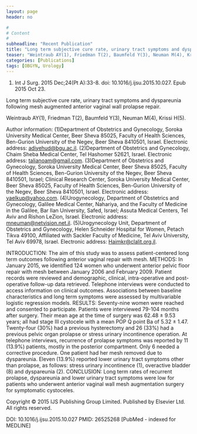 ```yaml
---
layout: page
header: no

#
# Content
#
subheadline: "Recent Publication"
title: "Long term subjective cure rate, urinary tract symptoms and dyspareunia following mesh augmented anterior vaginal wall prolapse repair."
teaser: "Weintraub AY(1), Friedman T(2), Baumfeld Y(3), Neuman M(4), Krissi H(5)."
categories: [Publications]
tags: [OBGYN, Urology]
---
```

1. Int J Surg. 2015 Dec;24(Pt A):33-8. doi: 10.1016/j.ijsu.2015.10.027. Epub 2015
Oct 23.

Long term subjective cure rate, urinary tract symptoms and dyspareunia following 
mesh augmented anterior vaginal wall prolapse repair.

Weintraub AY(1), Friedman T(2), Baumfeld Y(3), Neuman M(4), Krissi H(5).

Author information: 
(1)Department of Obstetrics and Gynecology, Soroka University Medical Center,
Beer Sheva 85025, Faculty of Health Sciences, Ben-Gurion University of the Negev,
Beer Sheva 8410501, Israel. Electronic address: adiyehud@bgu.ac.il. (2)Department
of Obstetrics and Gynecology, Chaim Sheba Medical Center, Tel Hashomer 52621,
Israel. Electronic address: talianoam@gmail.com. (3)Department of Obstetrics and 
Gynecology, Soroka University Medical Center, Beer Sheva 85025, Faculty of Health
Sciences, Ben-Gurion University of the Negev, Beer Sheva 8410501, Israel;
Clinical Research Center, Soroka University Medical Center, Beer Sheva 85025,
Faculty of Health Sciences, Ben-Gurion University of the Negev, Beer Sheva
8410501, Israel. Electronic address: yaelkup@yahoo.com. (4)Urogynecology,
Department of Obstetrics and Gynecology, Galilee Medical Center, Nahariya, and
the Faculty of Medicine in the Galilee, Bar Ilan University, Safed, Israel;
Assuta Medical Centers, Tel Aviv and Rishon LeZion, Israel. Electronic address:
mneuman@netvision.net.il. (5)Urogynecology Unit, Department of Obstetrics and
Gynecology, Helen Schneider Hospital for Women, Petach Tikva 49100, Affiliated
with Sackler Faculty of Medicine, Tel Aviv University, Tel Aviv 69978, Israel.
Electronic address: Haimkr@clalit.org.il.

INTRODUCTION: The aim of this study was to assess patient-centered long term
outcomes following anterior vaginal repair with mesh.
METHODS: In January 2015, we identified 124 women who underwent anterior pelvic
floor repair with mesh between January 2006 and February 2009. Patient records
were reviewed and demographic, clinical, intra-operative and post-operative
follow-up data retrieved. Telephone interviews were conducted to access
information on clinical outcomes. Associations between baseline characteristics
and long term symptoms were assessed by multivariable logistic regression models.
RESULTS: Seventy-nine women were reached and consented to participate. Patients
were interviewed 79-104 months after surgery. Their mean age at the time of
surgery was 62.48 ± 9.53 years; all had stage III cystocele with a mean POP Q
point Ba of 5.32 ± 1.47. Twenty-four (30%) had a previous hysterectomy and 26
(33%) had a previous pelvic organ prolapse or stress urinary incontinence
operation. At telephone interviews, recurrence of prolapse symptoms was reported 
by 11 (13.9%) patients, mostly in the posterior compartment. Only 6 needed a
corrective procedure. One patient had her mesh removed due to dyspareunia. Eleven
(13.9%) reported lower urinary tract symptoms other than prolapse, as follows:
stress urinary incontinence (1), overactive bladder (8) and dyspareunia (2).
CONCLUSION: Long term rates of recurrent prolapse, dyspareunia and lower urinary 
tract symptoms were low for patients who underwent anterior vaginal wall mesh
augmentation surgery for symptomatic cystoceles.

Copyright © 2015 IJS Publishing Group Limited. Published by Elsevier Ltd. All
rights reserved.

DOI: 10.1016/j.ijsu.2015.10.027 
PMID: 26525268  [PubMed - indexed for MEDLINE]
